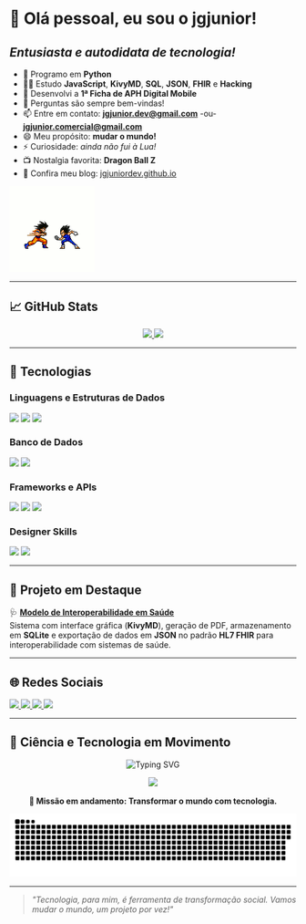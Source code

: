 # 👋 Olá pessoal, eu sou o jgjunior!
## *Entusiasta e autodidata de tecnologia!*

- 🐍 Programo em **Python**
- 👨‍💻 Estudo **JavaScript**, **KivyMD**, **SQL**, **JSON**, **FHIR** e **Hacking**
- 🤝 Desenvolvi a **1ª Ficha de APH Digital Mobile**
- 💬 Perguntas são sempre bem-vindas!
- 📫 Entre em contato: **jgjunior.dev@gmail.com** -ou- **jgjunior.comercial@gmail.com**
- 😄 Meu propósito: **mudar o mundo!**
- ⚡ Curiosidade: *ainda não fui à Lua!*
- 📺 Nostalgia favorita: **Dragon Ball Z**
- 📰 Confira meu blog: [jgjuniordev.github.io](https://jgjuniordev.github.io/jgjuniordev/)

![Goku e Vegeta](https://github.com/jgjuniordev/jgjuniordev/blob/main/gokuevegeta.gif)

---

## 📈 GitHub Stats

<div align="center">
  <a href="https://github.com/jgjuniordev">
    <img height="145em" src="https://github-readme-stats.vercel.app/api?username=jgjuniordev&show_icons=true&theme=dracula&include_all_commits=true&count_private=true"/>
    <img height="145em" src="https://github-readme-stats.vercel.app/api/top-langs/?username=jgjuniordev&layout=compact&langs_count=7&theme=dracula"/>
  </a>
</div>

---

## 🧰 Tecnologias

### Linguagens e Estruturas de Dados

<p>
  <img height="30" src="https://img.shields.io/badge/Python-14354C?style=for-the-badge&logo=python&logoColor=white"/>
  <img height="30" src="https://img.shields.io/badge/JavaScript-F7DF1E?style=for-the-badge&logo=javascript&logoColor=black"/>
  <img height="30" src="https://img.shields.io/badge/JSON-000000?style=for-the-badge&logo=json&logoColor=white"/>
</p>

### Banco de Dados

<p>
  <img height="30" src="https://img.shields.io/badge/MySQL-00000F?style=for-the-badge&logo=mysql&logoColor=white"/>
  <img height="30" src="https://img.shields.io/badge/SQLite-07405E?style=for-the-badge&logo=sqlite&logoColor=white"/>
</p>

### Frameworks e APIs

<p>
  <img height="30" src="https://img.shields.io/badge/KivyMD-000000?style=for-the-badge&logo=python&logoColor=white"/>
  <img height="30" src="https://img.shields.io/badge/HL7 FHIR-E53935?style=for-the-badge&logo=fhir&logoColor=white"/>
  <img height="40" src="https://cdn.jsdelivr.net/gh/devicons/devicon/icons/qt/qt-original.svg"/>
</p>

### Designer Skills

<p>
  <img height="30" src="https://aleen42.github.io/badges/src/illustrator.svg"/>
  <img height="30" src="https://aleen42.github.io/badges/src/photoshop.svg"/>
</p>

---

## 🚨 Projeto em Destaque

🩺 **[Modelo de Interoperabilidade em Saúde](https://github.com/jgjuniordev/Model_interoperabilidade)**  
Sistema com interface gráfica (**KivyMD**), geração de PDF, armazenamento em **SQLite** e exportação de dados em **JSON** no padrão **HL7 FHIR** para interoperabilidade com sistemas de saúde.

---

## 🌐 Redes Sociais

<p>
  <a href="https://www.youtube.com/channel/UCS8sCP7sPYHLE1mDQq2IOzA" target="_blank">
    <img height="30" src="https://img.shields.io/badge/YouTube-FF0000?style=for-the-badge&logo=youtube&logoColor=white"/>
  </a>
  <a href="https://www.instagram.com/josejunior.barcellos/?hl=en" target="_blank">
    <img height="30" src="https://img.shields.io/badge/Instagram-%23E4405F?style=for-the-badge&logo=instagram&logoColor=white"/>
  </a>
  <a href="https://discord.com/channels/@me" target="_blank">
    <img height="30" src="https://img.shields.io/badge/Discord-7289DA?style=for-the-badge&logo=discord&logoColor=white"/>
  </a>
  <a href="https://www.linkedin.com/in/jos%C3%A9-junior-69b777196" target="_blank">
    <img height="30" src="https://img.shields.io/badge/LinkedIn-0077B5?style=for-the-badge&logo=linkedin&logoColor=white"/>
  </a>
</p>

---

## 🚀 Ciência e Tecnologia em Movimento

<p align="center">
  <img src="https://readme-typing-svg.herokuapp.com?font=Fira+Code&size=22&duration=3000&pause=800&color=58A6FF&center=true&vCenter=true&width=600&lines=Desenvolvedor+em+evolução...;Inovando+com+Python,+FHIR+e+KivyMD!;Tecnologia+salva+vidas." alt="Typing SVG" />
</p>

<p align="center">
  <img src="https://media.giphy.com/media/qgQUggAC3Pfv687qPC/giphy.gif" height="200"/>
</p>

<p align="center">
  <strong>🔋 Missão em andamento: Transformar o mundo com tecnologia.</strong>
</p>

<p align="center">
  <img src="https://github.com/jgjuniordev/jgjuniordev/blob/output/github-contribution-grid-snake.svg"/>
</p>




---
> *"Tecnologia, para mim, é ferramenta de transformação social. Vamos mudar o mundo, um projeto por vez!"*
